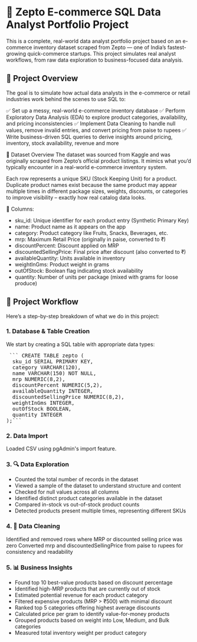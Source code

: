 # 🛒 Zepto E-commerce SQL Data Analyst Portfolio Project 
This is a complete, real-world data analyst portfolio project based on an e-commerce inventory dataset scraped from Zepto — one of India’s fastest-growing quick-commerce startups. This project simulates real analyst workflows, from raw data exploration to business-focused data analysis.

## 📌 Project Overview
The goal is to simulate how actual data analysts in the e-commerce or retail industries work behind the scenes to use SQL to:

✅ Set up a messy, real-world e-commerce inventory database
✅ Perform Exploratory Data Analysis (EDA) to explore product categories, availability, and pricing inconsistencies
✅ Implement Data Cleaning to handle null values, remove invalid entries, and convert pricing from paise to rupees
✅ Write business-driven SQL queries to derive insights around pricing, inventory, stock availability, revenue and more

📁 Dataset Overview
The dataset was sourced from Kaggle and was originally scraped from Zepto’s official product listings. It mimics what you’d typically encounter in a real-world e-commerce inventory system.

Each row represents a unique SKU (Stock Keeping Unit) for a product. Duplicate product names exist because the same product may appear multiple times in different package sizes, weights, discounts, or categories to improve visibility – exactly how real catalog data looks.

🧾 Columns:
- sku_id: Unique identifier for each product entry (Synthetic Primary Key)
- name: Product name as it appears on the app
- category: Product category like Fruits, Snacks, Beverages, etc.
- mrp: Maximum Retail Price (originally in paise, converted to ₹)
- discountPercent: Discount applied on MRP
- discountedSellingPrice: Final price after discount (also converted to ₹)
- availableQuantity: Units available in inventory
- weightInGms: Product weight in grams
- outOfStock: Boolean flag indicating stock availability
- quantity: Number of units per package (mixed with grams for loose produce)

## 🔧 Project Workflow
Here’s a step-by-step breakdown of what we do in this project:

### 1. Database & Table Creation
We start by creating a SQL table with appropriate data types:

<pre> ``` CREATE TABLE zepto (
  sku_id SERIAL PRIMARY KEY,
  category VARCHAR(120),
  name VARCHAR(150) NOT NULL,
  mrp NUMERIC(8,2),
  discountPercent NUMERIC(5,2),
  availableQuantity INTEGER,
  discountedSellingPrice NUMERIC(8,2),
  weightInGms INTEGER,
  outOfStock BOOLEAN,
  quantity INTEGER
);``` </pre>


### 2. Data Import
Loaded CSV using pgAdmin's import feature.

### 3. 🔍 Data Exploration
- Counted the total number of records in the dataset
- Viewed a sample of the dataset to understand structure and content
- Checked for null values across all columns
- Identified distinct product categories available in the dataset
- Compared in-stock vs out-of-stock product counts
- Detected products present multiple times, representing different SKUs

### 4. 🧹 Data Cleaning
Identified and removed rows where MRP or discounted selling price was zero
Converted mrp and discountedSellingPrice from paise to rupees for consistency and readability

### 5. 📊 Business Insights
- Found top 10 best-value products based on discount percentage
- Identified high-MRP products that are currently out of stock
- Estimated potential revenue for each product category
- Filtered expensive products (MRP > ₹500) with minimal discount
- Ranked top 5 categories offering highest average discounts
- Calculated price per gram to identify value-for-money products
- Grouped products based on weight into Low, Medium, and Bulk categories
- Measured total inventory weight per product category


